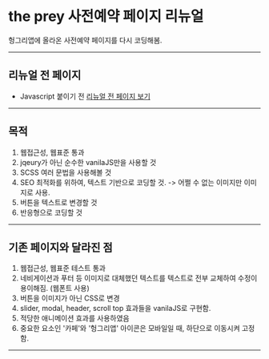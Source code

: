 # the prey 사전예약 페이지 리뉴얼
헝그리앱에 올라온 사전예약 페이지를 다시 코딩해봄.

-----
## 리뉴얼 전 페이지
- Javascript 붙이기 전
<a href="http://swlee.pe.kr/smart/theprey/index.html">리뉴얼 전 페이지 보기</a>

-----

## 목적
1. 웹접근성, 웹표준 통과
2. jqeury가 아닌 순수한 vanilaJS만을 사용할 것
3. SCSS 여러 문법을 사용해볼 것
4. SEO 최적화를 위하여, 텍스트 기반으로 코딩할 것. -> 어쩔 수 없는 이미지만 이미지로 사용.
5. 버튼을 텍스트로 변경할 것
6. 반응형으로 코딩할 것

------

## 기존 페이지와 달라진 점
1. 웹접근성, 웹표준 테스트 통과
2. 네비게이션과 푸터 등 이미지로 대체했던 텍스트를 텍스트로 전부 교체하여 수정이 용이해짐. (웹폰트 사용)
3. 버튼을 이미지가 아닌 CSS로 변경
4. slider, modal, header, scroll top 효과들을 vanilaJS로 구현함.
5. 적당한 애니메이션 효과를 사용하였음
6. 중요한 요소인 '카페'와 '헝그리앱' 아이콘은 모바일일 때, 하단으로 이동시켜 고정함.

------
